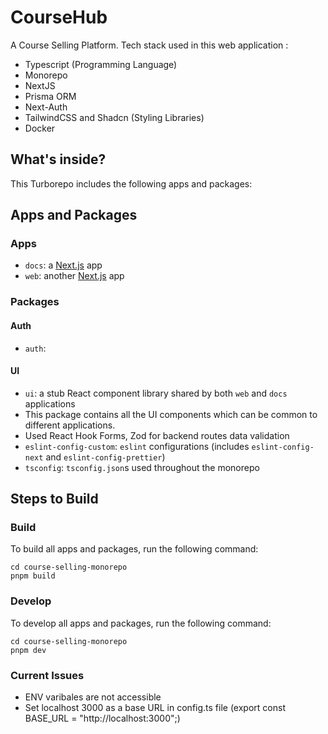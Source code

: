 # CourseHub
A Course Selling Platform. Tech stack used in this web application :
- Typescript (Programming Language)
- Monorepo
- NextJS
- Prisma ORM
- Next-Auth 
- TailwindCSS and Shadcn (Styling Libraries)
- Docker

## What's inside?
This Turborepo includes the following apps and packages:


## Apps and Packages
### Apps
- `docs`: a [Next.js](https://nextjs.org/) app
- `web`: another [Next.js](https://nextjs.org/) app

### Packages

#### Auth
- `auth`:
#### UI
- `ui`: a stub React component library shared by both `web` and `docs` applications
- This package contains all the UI components which can be common to different applications.
- Used React Hook Forms, Zod for backend routes data validation
- `eslint-config-custom`: `eslint` configurations (includes `eslint-config-next` and `eslint-config-prettier`)
- `tsconfig`: `tsconfig.json`s used throughout the monorepo


## Steps to Build
### Build
To build all apps and packages, run the following command:
```
cd course-selling-monorepo
pnpm build
```
### Develop
To develop all apps and packages, run the following command:
```
cd course-selling-monorepo
pnpm dev
```

### Current Issues
- ENV varibales are not accessible
- Set localhost 3000 as a base URL in config.ts file (export const BASE_URL = "http://localhost:3000";)